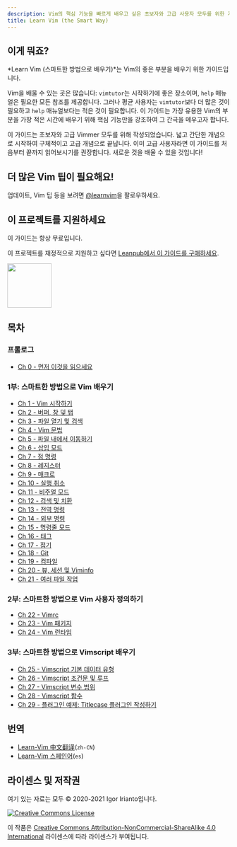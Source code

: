 ```yaml
---
description: Vim의 핵심 기능을 빠르게 배우고 싶은 초보자와 고급 사용자 모두를 위한 가이드입니다. 효율적으로 Vim을 익히세요!
title: Learn Vim (the Smart Way)
---
```


## 이게 뭐죠?

*Learn Vim (스마트한 방법으로 배우기)*는 Vim의 좋은 부분을 배우기 위한 가이드입니다.

Vim을 배울 수 있는 곳은 많습니다: `vimtutor`는 시작하기에 좋은 장소이며, `help` 매뉴얼은 필요한 모든 참조를 제공합니다. 그러나 평균 사용자는 `vimtutor`보다 더 많은 것이 필요하고 `help` 매뉴얼보다는 적은 것이 필요합니다. 이 가이드는 가장 유용한 Vim의 부분을 가장 적은 시간에 배우기 위해 핵심 기능만을 강조하여 그 간극을 메우고자 합니다.

이 가이드는 초보자와 고급 Vimmer 모두를 위해 작성되었습니다. 넓고 간단한 개념으로 시작하여 구체적이고 고급 개념으로 끝납니다. 이미 고급 사용자라면 이 가이드를 처음부터 끝까지 읽어보시기를 권장합니다. 새로운 것을 배울 수 있을 것입니다!

## 더 많은 Vim 팁이 필요해요!

업데이트, Vim 팁 등을 보려면 [@learnvim](https://twitter.com/learnvim)을 팔로우하세요.

## 이 프로젝트를 지원하세요

이 가이드는 항상 무료입니다.

이 프로젝트를 재정적으로 지원하고 싶다면 [Leanpub에서 이 가이드를 구매하세요](https://leanpub.com/learnvim).

<a href="https://leanpub.com/learnvim"><img src="/images/learn-vim-cover.png" width="100"></a>

## 목차

### 프롤로그

- [Ch 0     - 먼저 이것을 읽으세요](ch00_read_this_first)

### 1부: 스마트한 방법으로 Vim 배우기

- [Ch 1     - Vim 시작하기](ch01_starting_vim)
- [Ch 2     - 버퍼, 창 및 탭](ch02_buffers_windows_tabs)
- [Ch 3     - 파일 열기 및 검색](ch03_searching_files)
- [Ch 4     - Vim 문법](ch04_vim_grammar)
- [Ch 5     - 파일 내에서 이동하기](ch05_moving_in_file)
- [Ch 6     - 삽입 모드](ch06_insert_mode)
- [Ch 7     - 점 명령](ch07_the_dot_command)
- [Ch 8     - 레지스터](ch08_registers)
- [Ch 9     - 매크로](ch09_macros)
- [Ch 10    - 실행 취소](ch10_undo)
- [Ch 11    - 비주얼 모드](ch11_visual_mode)
- [Ch 12    - 검색 및 치환](ch12_search_and_substitute)
- [Ch 13    - 전역 명령](ch13_the_global_command)
- [Ch 14    - 외부 명령](ch14_external_commands)
- [Ch 15    - 명령줄 모드](ch15_command-line_mode)
- [Ch 16    - 태그](ch16_tags)
- [Ch 17    - 접기](ch17_fold)
- [Ch 18    - Git](ch18_git)
- [Ch 19    - 컴파일](ch19_compile)
- [Ch 20    - 뷰, 세션 및 Viminfo](ch20_views_sessions_viminfo)
- [Ch 21    - 여러 파일 작업](ch21_multiple_file_operations)

### 2부: 스마트한 방법으로 Vim 사용자 정의하기

- [Ch 22 - Vimrc](ch22_vimrc)
- [Ch 23 - Vim 패키지](ch23_vim_packages)
- [Ch 24 - Vim 런타임](ch24_vim_runtime)

### 3부: 스마트한 방법으로 Vimscript 배우기

- [Ch 25 - Vimscript 기본 데이터 유형](ch25_vimscript_basic_data_types)
- [Ch 26 - Vimscript 조건문 및 루프](ch26_vimscript_conditionals_and_loops)
- [Ch 27 - Vimscript 변수 범위](ch27_vimscript_variable_scopes)
- [Ch 28 - Vimscript 함수](ch28_vimscript_functions)
- [Ch 29 - 플러그인 예제: Titlecase 플러그인 작성하기](ch29_plugin_example_writing-a-titlecase-plugin)

## 번역
- [Learn-Vim 中文翻译](https://github.com/wsdjeg/Learn-Vim_zh_cn)(`zh-CN`)
- [Learn-Vim 스페인어](https://github.com/victorhck/learn-Vim-es)(`es`)

## 라이센스 및 저작권
여기 있는 자료는 모두 © 2020-2021 Igor Irianto입니다.

<a rel="license" href="http://creativecommons.org/licenses/by-nc-sa/4.0/"><img alt="Creative Commons License" style="border-width:0" src="https://licensebuttons.net/l/by-nc-sa/4.0/88x31.png" /></a><br />

이 작품은 <a rel="license" href="http://creativecommons.org/licenses/by-nc-sa/4.0/">Creative Commons Attribution-NonCommercial-ShareAlike 4.0 International</a> 라이센스에 따라 라이센스가 부여됩니다.